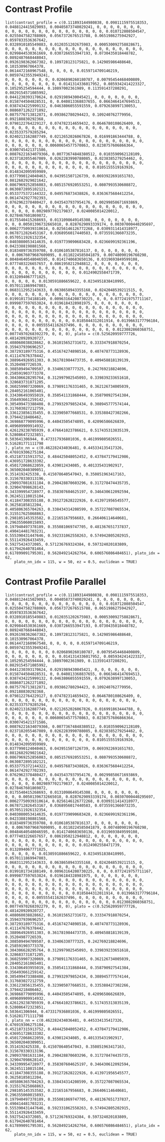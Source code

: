 # Contrast Profile

    list(contrast_profile = c(0.111893144980838, 0.0981115975518353, 
    0.0488124415029093, 0.00405873740029241, 0, 0, 0, 0, 0, 0, 0, 
    0, 0, 0, 0, 0, 0, 0, 0, 0, 0, 0, 0, 0, 0, 0, 0.010712808504547, 
    0.0255047582788069, 0.0567372676515788, 0.0651986275942927, 0.0597833536367642, 
    0.0328910185549883, 0.0120351202675983, 0.000530092758828671, 
    0, 0, 0, 0, 0, 0, 0, 0, 0, 0, 0, 0, 0, 0, 0, 0, 0, 0, 0, 0, 0, 
    0.0299844530361669, 0.0307266553947193, 0.0730435018448782, 0.0892487668448043, 
    0.0926198362667382, 0.109728123175821, 0.142985986488648, 0.101530967064378, 
    0.0614472160967548, 0, 0, 0, 0, 0.0159714709146219, 0.00597423553949241, 
    0, 0, 0, 0, 0, 0, 0, 0.0206890260180787, 0.00795454468400809, 
    0, 0, 0, 0, 0, 0, 0, 0, 0.0141314336017952, 0.0859342414223327, 
    0.105295254594444, 0.10897002361989, 0.113591437280291, 0.0829154571085992, 
    0.0441230393170624, 0.0291989430045421, 0, 0, 0, 0, 0, 0, 0, 
    0.0158744504828531, 0, 0.040813368837655, 0.0663464147694513, 
    0.0387434225999132, 0.0463806055591559, 0.0792638997130053, 0.0886071262271892, 
    0.0875776713812871, 0.093862780294423, 0.109240762779956, 0.092188830292368, 
    0.0798122764229127, 0.074782314659432, 0.0646780108626409, 0, 
    0, 0, 0, 0, 0, 0, 0, 0, 0, 0, 0, 0, 0, 0, 0, 0, 0, 0, 0, 0, 0.0235337579285294, 
    0.0240213162887749, 0.0212652026067826, 0.016991863444788, 0, 
    0, 0, 0, 0, 0, 0, 0, 0, 0, 0, 0, 0, 0, 0, 0, 0, 0, 0, 0, 0, 0, 
    0, 0, 0, 0, 0, 0, 0.00600654577570863, 0.0238757606866364, 0.0300745421371586, 
    0.00876221634079366, 0.00773674848380512, 0.0103590962128109, 
    0.0237182055467089, 0.0262283990788085, 0.0238385279254462, 0, 
    0, 0, 0, 0, 0, 0, 0, 0, 0, 0, 0, 0, 0, 0, 0, 0, 0, 0, 0, 0, 0, 
    0, 0, 0, 0, 0, 0, 0, 0, 0, 0, 0, 0, 0, 0.0105155519163926, 0.0148342095959989, 
    0.0377990124040463, 0.043951507126739, 0.0693922691651783, 0.0812682929021642, 
    0.0867969252856083, 0.0851576920553251, 0.0807993530608872, 0.0630872895102121, 
    0.0533775372144322, 0.049576873438826, 0.0363675684412254, 0.0614742927702393, 
    0.0762962378480427, 0.0435437937954176, 0.00299858671693869, 
    0, 0, 0, 0, 0, 0, 0, 0, 0, 0, 0, 0, 0, 0, 0, 0, 0, 0, 0, 0, 0, 
    0, 0, 0, 0, 0.0029897702179837, 0.0240085014220012, 0.0278467601869872, 
    0.0175540415268693, 0.0131098649145308, 0, 0, 0, 0, 0, 0, 0, 
    0, 0, 0.00501396732665018, 0.0287629093339174, 0.00307000440295697, 
    0.00627750939310614, 0.0256146126772268, 0.0309311414318977, 
    0.0678712826453167, 0.0368956017440583, 0.0735591366073235, 0.0570511926132354, 
    0.0403080053414635, 0.0197739090683428, 0.0236699192361196, 0.0423388198881568, 
    0.0183489736359708, 0.0106105387816137, 0, 0, 0, 0, 0, 0, 0, 
    0, 0.00676079687609095, 0.0110224585041879, 0.00748090196760298, 
    0.00484640548046595, 0.0141740683650136, 0.0319693849599108, 
    0.0777403226657657, 0.0861950212948812, 0, 0, 0, 0, 0, 0, 0, 
    0, 0, 0, 0, 0, 0, 0, 0, 0, 0, 0, 0, 0, 0, 0, 0, 0, 0, 0, 0, 0, 
    0, 0, 0, 0, 0, 0, 0, 0, 0, 0, 0, 0.0124902558471739, 0.0132094067771825, 
    0, 0, 0, 0, 0, 0.0130591886659622, 0.0234951838410995, 0.0570111869947803, 
    0.0683112952143633, 0.0638658943355168, 0.0242048539211515, 0, 
    0, 0, 0, 0, 0, 0, 0, 0, 0, 0, 0, 0, 0, 0, 0, 0, 0, 0, 0, 0, 0, 
    0.0199101734188149, 0.00963164208730225, 0, 0, 0.0772419757711167, 
    0.0999877597653824, 0.0196184328981975, 0, 0, 0, 0, 0, 0, 0, 
    0, 0, 0, 0, 0, 0, 0, 0, 0, 0, 0, 0, 0, 0, 0, 0, 0, 0, 0, 0, 0, 
    0, 0, 0, 0, 0, 0, 0, 0, 0, 0, 0, 0, 0, 0, 0, 0, 0, 0, 0, 0, 0, 
    0, 0, 0, 0, 0, 0, 0, 0, 0, 0, 0, 0, 0, 0, 0, 0, 0, 0, 0, 0, 0, 
    0, 0, 0, 0, 0, 0, 0, 0, 0, 0, 0.0185844312011914, 0.0139663177796184, 
    0, 0, 0, 0, 0.00555541162637496, 0, 0, 0, 0, 0, 0, 0, 0, 0, 0, 
    0, 0, 0, 0, 0, 0, 0, 0, 0, 0, 0, 0, 0, 0, 0, 0, 0.0123082860368751, 
    0.00774970268392279, 0, 0, 0), plato = c(0.525620959777726, 0.481420920920727, 
    0.408060038828662, 0.361015652731672, 0.333347918870254, 0.359437939696257, 
    0.387293189775316, 0.451674274898516, 0.407478773128936, 0.411147676378442, 
    0.388964926951303, 0.361781984473735, 0.409458818139139, 0.35204987726539, 
    0.308509494709507, 0.33406330777325, 0.242769218824696, 0.258591903773378, 
    0.304306628295764, 0.312997902545093, 0.339839233651618, 0.328683731871205, 
    0.360259907320069, 0.379891176331465, 0.362126734005039, 0.284052161065401, 
    0.334306493955019, 0.350541131868444, 0.358790927541384, 0.356493661259142, 
    0.305499473388408, 0.279932979852434, 0.308945777574144, 0.317603027212759, 
    0.336123856135455, 0.323905077668531, 0.335388427302266, 0.37944218486462, 
    0.369868779095996, 0.44043505474895, 0.42096586626839, 0.409609909914932, 
    0.426129238705939, 0.476641023786621, 0.517435313835139, 0.528086472323851, 
    0.503641306944, 0.473317936801036, 0.461999805026551, 0.516281771111798
    ), plato_nn = c(0.462282434036481, 0.445334135417326, 0.476919306275104, 
    0.452187315913752, 0.484425048052452, 0.437847179412986, 0.436951728633302, 
    0.450172068622059, 0.439012434085, 0.401335431902917, 0.365002040309051, 
    0.3514192425338, 0.415078640547043, 0.350851963417163, 0.315670330313196, 
    0.290937081631184, 0.290428870603296, 0.317278474435735, 0.329047098628143, 
    0.343399954728977, 0.358307604625197, 0.346430612092594, 0.362451110815104, 
    0.411847308355188, 0.391272628222926, 0.413971956545577, 0.36258185812204, 
    0.405806365704263, 0.338434314208599, 0.357227087065534, 0.315517625868863, 
    0.298105145353582, 0.22165167956683, 0.266406114640681, 0.296355060015893, 
    0.197940497378189, 0.355081069747705, 0.481367651737837, 0.490414481703231, 
    0.555390431447646, 0.592331062558263, 0.574942805202915, 0.551143926433459, 
    0.59275424372085, 0.571236769324384, 0.597324020183809, 0.617942640781464, 
    0.617899091795301, 0.562849214262764, 0.606576086484651), plato_idx = 62, 
        plato_nn_idx = 115, w = 50, ez = 0.5, euclidean = TRUE)

# Contrast Profile Parallel

    list(contrast_profile = c(0.111893144980838, 0.0981115975518353, 
    0.0488124415029093, 0.00405873740029241, 0, 0, 0, 0, 0, 0, 0, 
    0, 0, 0, 0, 0, 0, 0, 0, 0, 0, 0, 0, 0, 0, 0, 0.010712808504547, 
    0.0255047582788069, 0.0567372676515788, 0.0651986275942927, 0.0597833536367642, 
    0.0328910185549883, 0.0120351202675983, 0.000530092758828671, 
    0, 0, 0, 0, 0, 0, 0, 0, 0, 0, 0, 0, 0, 0, 0, 0, 0, 0, 0, 0, 0, 
    0.0299844530361669, 0.0307266553947193, 0.0730435018448782, 0.0892487668448043, 
    0.0926198362667382, 0.109728123175821, 0.142985986488648, 0.101530967064378, 
    0.0614472160967548, 0, 0, 0, 0, 0.0159714709146219, 0.00597423553949241, 
    0, 0, 0, 0, 0, 0, 0, 0.0206890260180787, 0.00795454468400809, 
    0, 0, 0, 0, 0, 0, 0, 0, 0.0141314336017952, 0.0859342414223327, 
    0.105295254594444, 0.10897002361989, 0.113591437280291, 0.0829154571085992, 
    0.0441230393170624, 0.0291989430045421, 0, 0, 0, 0, 0, 0, 0, 
    0.0158744504828531, 0, 0.040813368837655, 0.0663464147694513, 
    0.0387434225999132, 0.0463806055591559, 0.0792638997130053, 0.0886071262271892, 
    0.0875776713812871, 0.093862780294423, 0.109240762779956, 0.092188830292368, 
    0.0798122764229127, 0.074782314659432, 0.0646780108626409, 0, 
    0, 0, 0, 0, 0, 0, 0, 0, 0, 0, 0, 0, 0, 0, 0, 0, 0, 0, 0, 0, 0.0235337579285294, 
    0.0240213162887749, 0.0212652026067826, 0.016991863444788, 0, 
    0, 0, 0, 0, 0, 0, 0, 0, 0, 0, 0, 0, 0, 0, 0, 0, 0, 0, 0, 0, 0, 
    0, 0, 0, 0, 0, 0, 0.00600654577570863, 0.0238757606866364, 0.0300745421371586, 
    0.00876221634079366, 0.00773674848380512, 0.0103590962128109, 
    0.0237182055467089, 0.0262283990788085, 0.0238385279254462, 0, 
    0, 0, 0, 0, 0, 0, 0, 0, 0, 0, 0, 0, 0, 0, 0, 0, 0, 0, 0, 0, 0, 
    0, 0, 0, 0, 0, 0, 0, 0, 0, 0, 0, 0, 0, 0.0105155519163926, 0.0148342095959989, 
    0.0377990124040463, 0.043951507126739, 0.0693922691651783, 0.0812682929021642, 
    0.0867969252856083, 0.0851576920553251, 0.0807993530608872, 0.0630872895102121, 
    0.0533775372144322, 0.049576873438826, 0.0363675684412254, 0.0614742927702393, 
    0.0762962378480427, 0.0435437937954176, 0.00299858671693869, 
    0, 0, 0, 0, 0, 0, 0, 0, 0, 0, 0, 0, 0, 0, 0, 0, 0, 0, 0, 0, 0, 
    0, 0, 0, 0, 0.0029897702179837, 0.0240085014220012, 0.0278467601869872, 
    0.0175540415268693, 0.0131098649145308, 0, 0, 0, 0, 0, 0, 0, 
    0, 0, 0.00501396732665018, 0.0287629093339174, 0.00307000440295697, 
    0.00627750939310614, 0.0256146126772268, 0.0309311414318977, 
    0.0678712826453167, 0.0368956017440583, 0.0735591366073235, 0.0570511926132354, 
    0.0403080053414635, 0.0197739090683428, 0.0236699192361196, 0.0423388198881568, 
    0.0183489736359708, 0.0106105387816137, 0, 0, 0, 0, 0, 0, 0, 
    0, 0.00676079687609095, 0.0110224585041879, 0.00748090196760298, 
    0.00484640548046595, 0.0141740683650136, 0.0319693849599108, 
    0.0777403226657657, 0.0861950212948812, 0, 0, 0, 0, 0, 0, 0, 
    0, 0, 0, 0, 0, 0, 0, 0, 0, 0, 0, 0, 0, 0, 0, 0, 0, 0, 0, 0, 0, 
    0, 0, 0, 0, 0, 0, 0, 0, 0, 0, 0, 0.0124902558471739, 0.0132094067771825, 
    0, 0, 0, 0, 0, 0.0130591886659622, 0.0234951838410995, 0.0570111869947803, 
    0.0683112952143633, 0.0638658943355168, 0.0242048539211515, 0, 
    0, 0, 0, 0, 0, 0, 0, 0, 0, 0, 0, 0, 0, 0, 0, 0, 0, 0, 0, 0, 0, 
    0.0199101734188149, 0.00963164208730225, 0, 0, 0.0772419757711167, 
    0.0999877597653824, 0.0196184328981975, 0, 0, 0, 0, 0, 0, 0, 
    0, 0, 0, 0, 0, 0, 0, 0, 0, 0, 0, 0, 0, 0, 0, 0, 0, 0, 0, 0, 0, 
    0, 0, 0, 0, 0, 0, 0, 0, 0, 0, 0, 0, 0, 0, 0, 0, 0, 0, 0, 0, 0, 
    0, 0, 0, 0, 0, 0, 0, 0, 0, 0, 0, 0, 0, 0, 0, 0, 0, 0, 0, 0, 0, 
    0, 0, 0, 0, 0, 0, 0, 0, 0, 0, 0.0185844312011914, 0.0139663177796184, 
    0, 0, 0, 0, 0.00555541162637496, 0, 0, 0, 0, 0, 0, 0, 0, 0, 0, 
    0, 0, 0, 0, 0, 0, 0, 0, 0, 0, 0, 0, 0, 0, 0, 0, 0.0123082860368751, 
    0.00774970268392279, 0, 0, 0), plato = c(0.525620959777726, 0.481420920920727, 
    0.408060038828662, 0.361015652731672, 0.333347918870254, 0.359437939696257, 
    0.387293189775316, 0.451674274898516, 0.407478773128936, 0.411147676378442, 
    0.388964926951303, 0.361781984473735, 0.409458818139139, 0.35204987726539, 
    0.308509494709507, 0.33406330777325, 0.242769218824696, 0.258591903773378, 
    0.304306628295764, 0.312997902545093, 0.339839233651618, 0.328683731871205, 
    0.360259907320069, 0.379891176331465, 0.362126734005039, 0.284052161065401, 
    0.334306493955019, 0.350541131868444, 0.358790927541384, 0.356493661259142, 
    0.305499473388408, 0.279932979852434, 0.308945777574144, 0.317603027212759, 
    0.336123856135455, 0.323905077668531, 0.335388427302266, 0.37944218486462, 
    0.369868779095996, 0.44043505474895, 0.42096586626839, 0.409609909914932, 
    0.426129238705939, 0.476641023786621, 0.517435313835139, 0.528086472323851, 
    0.503641306944, 0.473317936801036, 0.461999805026551, 0.516281771111798
    ), plato_nn = c(0.462282434036481, 0.445334135417326, 0.476919306275104, 
    0.452187315913752, 0.484425048052452, 0.437847179412986, 0.436951728633302, 
    0.450172068622059, 0.439012434085, 0.401335431902917, 0.365002040309051, 
    0.3514192425338, 0.415078640547043, 0.350851963417163, 0.315670330313196, 
    0.290937081631184, 0.290428870603296, 0.317278474435735, 0.329047098628143, 
    0.343399954728977, 0.358307604625197, 0.346430612092594, 0.362451110815104, 
    0.411847308355188, 0.391272628222926, 0.413971956545577, 0.36258185812204, 
    0.405806365704263, 0.338434314208599, 0.357227087065534, 0.315517625868863, 
    0.298105145353582, 0.22165167956683, 0.266406114640681, 0.296355060015893, 
    0.197940497378189, 0.355081069747705, 0.481367651737837, 0.490414481703231, 
    0.555390431447646, 0.592331062558263, 0.574942805202915, 0.551143926433459, 
    0.59275424372085, 0.571236769324384, 0.597324020183809, 0.617942640781464, 
    0.617899091795301, 0.562849214262764, 0.606576086484651), plato_idx = 62, 
        plato_nn_idx = 115, w = 50, ez = 0.5, euclidean = TRUE)

